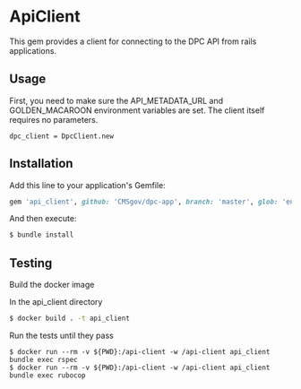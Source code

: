# ApiClient
This gem provides a client for connecting to the DPC API from rails applications.

## Usage
First, you need to make sure the API_METADATA_URL and GOLDEN_MACAROON environment variables are set.
The client itself requires no parameters.
```
dpc_client = DpcClient.new
```

## Installation
Add this line to your application's Gemfile:

```ruby
gem 'api_client', github: 'CMSgov/dpc-app', branch: 'master', glob: 'engines/api_client/api_client.gemspec'
```

And then execute:
```bash
$ bundle install
```

## Testing
Build the docker image

In the api_client directory
```bash
$ docker build . -t api_client
```

Run the tests until they pass
```
$ docker run --rm -v ${PWD}:/api-client -w /api-client api_client bundle exec rspec
$ docker run --rm -v ${PWD}:/api-client -w /api-client api_client bundle exec rubocop
```